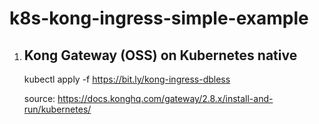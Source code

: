 # k8s-kong-ingress-simple-example

1. ## Kong Gateway (OSS) on Kubernetes native
   kubectl apply -f https://bit.ly/kong-ingress-dbless
   
   source: https://docs.konghq.com/gateway/2.8.x/install-and-run/kubernetes/
